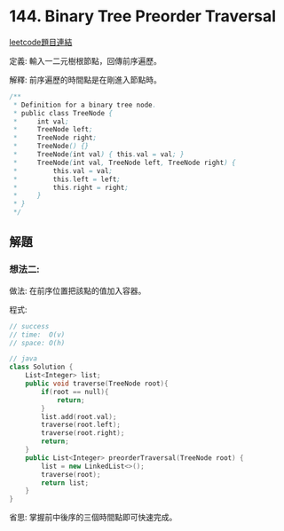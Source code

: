 # 144. Binary Tree Preorder Traversal

[leetcode題目連結]()

定義: 輸入一二元樹根節點，回傳前序遍歷。

解釋: 前序遍歷的時間點是在剛進入節點時。

```java
/**
 * Definition for a binary tree node.
 * public class TreeNode {
 *     int val;
 *     TreeNode left;
 *     TreeNode right;
 *     TreeNode() {}
 *     TreeNode(int val) { this.val = val; }
 *     TreeNode(int val, TreeNode left, TreeNode right) {
 *         this.val = val;
 *         this.left = left;
 *         this.right = right;
 *     }
 * }
 */
```

## 解題

### 想法二:

做法: 在前序位置把該點的值加入容器。

程式:

```c++
// success
// time:  O(v)
// space: O(h)

// java
class Solution {
    List<Integer> list;
    public void traverse(TreeNode root){
        if(root == null){
            return;
        }
        list.add(root.val);
        traverse(root.left);
        traverse(root.right);
        return;
    }
    public List<Integer> preorderTraversal(TreeNode root) {
        list = new LinkedList<>();
        traverse(root);
        return list;
    }
}
```

省思: 掌握前中後序的三個時間點即可快速完成。